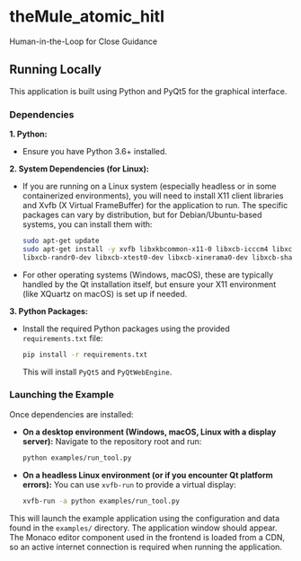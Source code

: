 # theMule_atomic_hitl
Human-in-the-Loop for Close Guidance

## Running Locally

This application is built using Python and PyQt5 for the graphical interface.

### Dependencies

**1. Python:**
   - Ensure you have Python 3.6+ installed.

**2. System Dependencies (for Linux):**
   - If you are running on a Linux system (especially headless or in some containerized environments), you will need to install X11 client libraries and Xvfb (X Virtual FrameBuffer) for the application to run. The specific packages can vary by distribution, but for Debian/Ubuntu-based systems, you can install them with:
     ```bash
     sudo apt-get update
     sudo apt-get install -y xvfb libxkbcommon-x11-0 libxcb-icccm4 libxcb-image0 libxcb-keysyms1 libxcb-randr0 libxcb-render-util0 libxcb-shape0 libxcb-xfixes0 libxcb-xinerama0 libx11-xcb1 \
     libxcb-randr0-dev libxcb-xtest0-dev libxcb-xinerama0-dev libxcb-shape0-dev libxcb-xkb-dev libxkbcommon-x11-dev libx11-xcb-dev libxcb-cursor-dev libxcb-util0-dev libxcb-keysyms1-dev libxcb-icccm4-dev libxcb-image0-dev libxcb-render-util0-dev libxcb-xfixes0-dev libxcb1-dev
     ```
   - For other operating systems (Windows, macOS), these are typically handled by the Qt installation itself, but ensure your X11 environment (like XQuartz on macOS) is set up if needed.

**3. Python Packages:**
   - Install the required Python packages using the provided `requirements.txt` file:
     ```bash
     pip install -r requirements.txt
     ```
     This will install `PyQt5` and `PyQtWebEngine`.

### Launching the Example

Once dependencies are installed:

- **On a desktop environment (Windows, macOS, Linux with a display server):**
  Navigate to the repository root and run:
  ```bash
  python examples/run_tool.py
  ```

- **On a headless Linux environment (or if you encounter Qt platform errors):**
  You can use `xvfb-run` to provide a virtual display:
  ```bash
  xvfb-run -a python examples/run_tool.py
  ```

This will launch the example application using the configuration and data found in the `examples/` directory. The application window should appear.
The Monaco editor component used in the frontend is loaded from a CDN, so an active internet connection is required when running the application.
